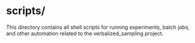 # scripts/

This directory contains all shell scripts for running experiments, batch jobs, and other automation related to the verbalized_sampling project. 